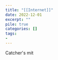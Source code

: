 ```yaml
---
title: "[[Internet]]"
date: 2022-12-01
excerpt: ""
pile: true
categories: []
tags:
-
---
```

Catcher's mit
